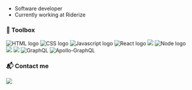 * Software developer
* Currently working at Riderize

### 🧰 Toolbox

<img src="https://camo.githubusercontent.com/61208c86f709c9d546c1aff4750290f60f8010d90a12a949791ad5f84a9c76dd/68747470733a2f2f696d672e736869656c64732e696f2f62616467652f2d68746d6c352d4533344632363f267374796c653d666f722d7468652d6261646765266c6f676f3d68746d6c35266c6f676f436f6c6f723d7768697465" alt="HTML logo" /> <img src="https://camo.githubusercontent.com/049d60b65e1eb6eb58bb7b896eea6830a97dfab7717fbf7222543a07b8fd75c8/68747470733a2f2f696d672e736869656c64732e696f2f62616467652f2d637373332d3135373242363f267374796c653d666f722d7468652d6261646765266c6f676f3d63737333266c6f676f436f6c6f723d7768697465" alt="CSS logo" /> <img src="https://img.shields.io/badge/JavaScript-F7DF1E?style=for-the-badge&logo=javascript&logoColor=black" alt="Javascript logo" /> <img src="https://img.shields.io/badge/React-20232A?style=for-the-badge&logo=react&logoColor=61DAFB" alt="React logo" /> <img src="https://img.shields.io/badge/React_Native-20232A?style=for-the-badge&logo=react&logoColor=61DAFB" /> <img src="https://img.shields.io/badge/Node.js-43853D?style=for-the-badge&logo=node.js&logoColor=white" alt="Node logo" /> <img src="https://img.shields.io/badge/TypeScript-007ACC?style=for-the-badge&logo=typescript&logoColor=white" /> <img src="https://img.shields.io/badge/styled--components-DB7093?style=for-the-badge&logo=styled-components&logoColor=white" /> ![GraphQL](https://img.shields.io/badge/-GraphQL-E10098?style=for-the-badge&logo=graphql&logoColor=white) ![Apollo-GraphQL](https://img.shields.io/badge/-ApolloGraphQL-311C87?style=for-the-badge&logo=apollo-graphql)

### 📬 Contact me
<a href="mailto:alexandrehrtm@protonmail.com" target="_blank"><img src="https://img.shields.io/badge/ProtonMail-8B89CC?style=for-the-badge&logo=protonmail&logoColor=white" target="_blank"></a>




